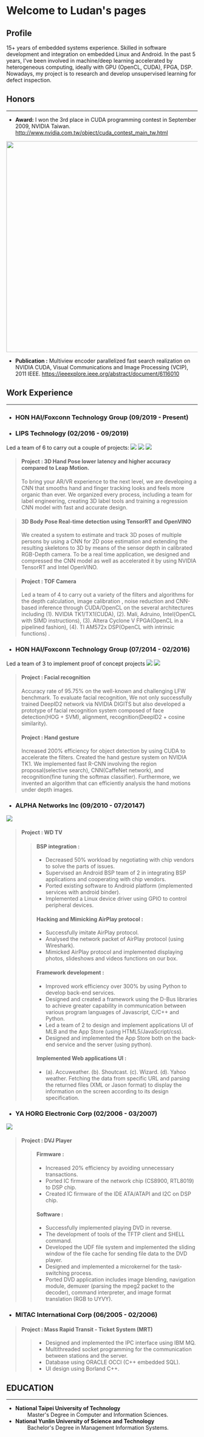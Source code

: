 # Welcome to Ludan's pages

## Profile

15+ years of embedded systems experience. Skilled in software development and integration on embedded Linux and Android. In the past 5 years, I've been involved in machine/deep learning accelerated by heterogeneous computing, ideally with GPU (OpenCL, CUDA), FPGA, DSP. Nowadays, my project is to research and develop unsupervised learning for defect inspection.

## Honors
------
* **Award:**
I won the 3rd place in CUDA programming contest in September 2009, NVIDIA Taiwan. <http://www.nvidia.com.tw/object/cuda_contest_main_tw.html>

<img src="https://raw.githubusercontent.com/CT-LU/self.introduction/master/Contest.jpg" width="739" height="554">

* **Publication :**
Multiview encoder parallelized fast search realization on NVIDIA CUDA, Visual Communications and Image Processing (VCIP), 2011 IEEE. <https://ieeexplore.ieee.org/abstract/document/6116010>

## Work Experience
------



* ### HON HAI/Foxconn Technology Group (09/2019 - Present)
* ### LIPS Technology (02/2016 - 09/2019)
Led a team of 6 to carry out a couple of projects:
![](https://raw.githubusercontent.com/CT-LU/self.introduction/master/3D_Hands_Pose.gif)
![](https://raw.githubusercontent.com/CT-LU/self.introduction/master/3D_Lableing_Tool.gif)
![](https://raw.githubusercontent.com/CT-LU/self.introduction/master/Optimization_2.5D_Body_Pose.gif)
> #### Project : 3D Hand Pose lower latency and higher accuracy compared to Leap Motion.
> To bring your AR/VR experience to the next level, we are developing a CNN that smooths hand and finger tracking looks and feels more organic than ever. We organized every process, including a team for label  engineering, creating 3D label tools and training a regression CNN model with fast and accurate design.

> #### 3D Body Pose  Real-time detection using TensorRT and OpenVINO
> We created a system to estimate and track 3D poses of multiple persons by using a CNN for 2D pose estimation and extending the resulting skeletons to 3D by means of the sensor depth in calibrated RGB-Depth camera. To be a real time application,  we designed and compressed the CNN model as well as accelerated it by using NVIDIA TensorRT and Intel OpenVINO.

> #### Project : TOF Camera
> Led a team of 4 to carry out a variety of the filters and algorithms for the depth calculation, image calibration , noise reduction and CNN-based inference through CUDA/OpenCL on the several architectures including (1). NVIDIA TK1/TX1(CUDA), (2). Mali, Adruino, Intel(OpenCL with SIMD instructions), (3). Altera Cyclone V FPGA(OpenCL in a pipelined fashion), (4). TI AM572x DSP(OpenCL with intrinsic functions) .

* ### HON HAI/Foxconn Technology Group (07/2014 - 02/2016)<br>
Led a team of 3 to implement proof of concept projects
![](https://raw.githubusercontent.com/CT-LU/self.introduction/master/Gesture_Control_TV.gif)
![](https://raw.githubusercontent.com/CT-LU/self.introduction/master/Facial_Recognition.gif)
> #### Project : Facial recognition
> Accuracy rate of 95.75% on the well-known and challenging LFW benchmark. 
> To evaluate facial recognition, We not only successfully trained DeepID2 network via NVIDIA DIGITS but also developed a prototype of facial recognition system composed of face detection(HOG + SVM), alignment, recognition(DeepID2 + cosine similarity). 
> #### Project : Hand gesture
> Increased 200% efficiency for object detection by using CUDA to accelerate the filters. 
> Created the hand gesture system on NVIDIA TK1. We implemented fast R-CNN involving the region proposal(selective search), CNN(CaffeNet network), and recognition(fine tuning the softmax classifier). Furthermore, we invented an algorithm that can efficiently analysis the hand motions under depth images.

* ### ALPHA Networks Inc (09/2010 - 07/20147)<br>
![](https://raw.githubusercontent.com/CT-LU/self.introduction/master/WD_TV_Play_is_a_great_streamer.gif)    
> #### Project : WD TV
>> #### BSP integration :
>> - Decreased 50% workload by negotiating with chip vendors to solve the parts of issues.
>> - Supervised an Android BSP team of 2 in integrating BSP applications and cooperating with chip vendors.
>> - Ported existing software to Android platform (implemented services with android binder).
>> - Implemented a Linux device driver using GPIO to control peripheral devices.
>> #### Hacking and Mimicking AirPlay protocol :
>> - Successfully imitate AirPlay protocol.
>> - Analysed the network packet of AirPlay protocol (using Wireshark).
>> - Mimicked AirPlay protocol and implemented displaying photos, slideshows and videos functions on our box.
>> #### Framework development :
>> - Improved work efficiency over 300% by using Python to develop back-end services.
>> - Designed and created a framework using the D-Bus libraries to achieve greater capability in communication between various program languages of Javascript, C/C++ and Python.
>> - Led a team of 2 to design and implement applications UI of MLB and the App Store (using HTML5/JavaScript/css).
>> - Designed and implemented the App Store both on the back-end service and the server (using python).
>> #### Implemented Web applications UI :
>> - (a). Accuweather. (b). Shoutcast. (c). Wizard. (d). Yahoo weather. Fetching the data from specific URL and parsing the returned files (XML or Jason format) to display the information on the screen according to its design specification.

* ### YA HORG Electronic Corp (02/2006 - 03/2007)<br>
![](https://raw.githubusercontent.com/CT-LU/self.introduction/master/DVJ_1000_FUNCTION.gif)
> #### Project : DVJ Player<br>
>> #### Firmware :
>> - Increased 20% efficiency by avoiding unnecessary transactions. 
>> - Ported IC firmware of the network chip (CS8900,  RTL8019) to DSP chip.
>> - Created IC firmware of the IDE ATA/ATAPI and I2C on DSP chip.
>> #### Software :
>> - Successfully implemented playing DVD in reverse.
>> - The development of tools of the TFTP client and SHELL command.
>> - Developed the UDF file system and implemented the sliding window of the file cache for sending file data to the DVD player.
>> - Designed and implemented a microkernel for the task-switching process.
>> - Ported DVD application includes image blending,  navigation module,  demuxer (parsing the mpeg2 packet to the decoder),  command interpreter,  and  image format translation (RGB to UYVY).

* ### MITAC International Corp (06/2005 - 02/2006)
> #### Project : Mass Rapid Transit - Ticket System (MRT)<br>
>> - Designed and implemented the IPC interface using IBM MQ.
>> - Multithreaded socket programming for the communication between stations and the server.
>> - Database using ORACLE OCCI (C++ embedded SQL).
>> - UI design using Borland C++.

## EDUCATION
------
* **National Taipei University of Technology**<br>
&nbsp;&nbsp;&nbsp;&nbsp;&nbsp;&nbsp;&nbsp;&nbsp;Master's Degree in Computer and Information Sciences.
* **National Yunlin University of Science and Technology**<br>
&nbsp;&nbsp;&nbsp;&nbsp;&nbsp;&nbsp;&nbsp;&nbsp;Bachelor's Degree in Management Information Systems.
